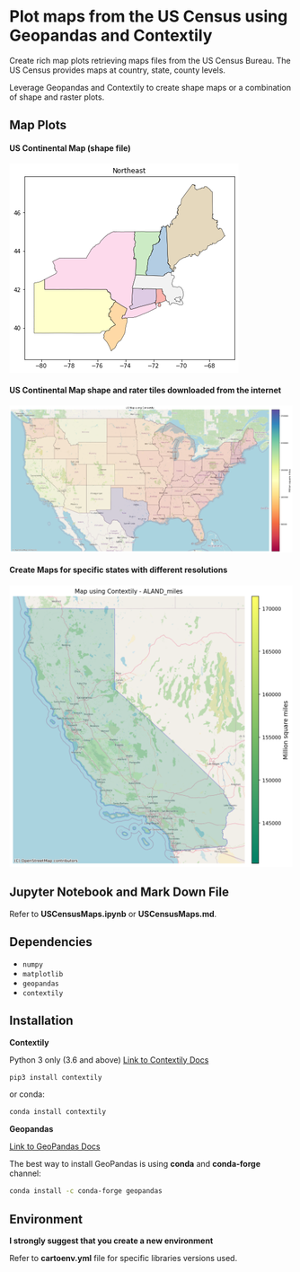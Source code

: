 # Plot maps from the US Census using Geopandas and Contextily

Create rich map plots retrieving maps files from the US Census Bureau. The US Census provides maps at country, state, county levels.

Leverage Geopandas and Contextily to create shape maps or a combination of shape and raster plots.

## Map Plots

#### US Continental Map (shape file)
![png](output_36_0.png)

#### US Continental Map shape and rater tiles downloaded from the internet
![png](output_52_0.png)

#### Create Maps for specific states with different resolutions
![png](output_59_0.png)

## Jupyter Notebook and Mark Down File

Refer to **USCensusMaps.ipynb** or **USCensusMaps.md**.

## Dependencies

* `numpy`
* `matplotlib`
* `geopandas`
* `contextily`

## Installation

**Contextily**

Python 3 only (3.6 and above)
[Link to Contextily Docs](https://contextily.readthedocs.io/en/latest/index.html)

```sh
pip3 install contextily
```

or conda:

```sh
conda install contextily
```
**Geopandas**

[Link to GeoPandas Docs](https://geopandas.org/index.html)

The best way to install GeoPandas is using **conda** and **conda-forge** channel:

```sh
conda install -c conda-forge geopandas
```

## Environment

**I strongly suggest that you create a new environment**

Refer to **cartoenv.yml** file for specific libraries versions used.
